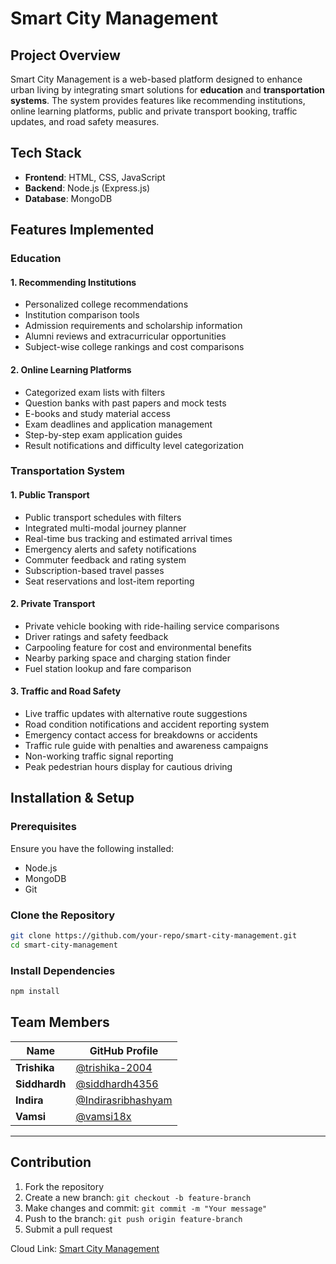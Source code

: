 # Smart City Management

## Project Overview
Smart City Management is a web-based platform designed to enhance urban living by integrating smart solutions for **education** and **transportation systems**. The system provides features like recommending institutions, online learning platforms, public and private transport booking, traffic updates, and road safety measures.

## Tech Stack
- **Frontend**: HTML, CSS, JavaScript  
- **Backend**: Node.js (Express.js)  
- **Database**: MongoDB  

## Features Implemented

### **Education**
#### **1. Recommending Institutions**
- Personalized college recommendations
- Institution comparison tools
- Admission requirements and scholarship information
- Alumni reviews and extracurricular opportunities
- Subject-wise college rankings and cost comparisons

#### **2. Online Learning Platforms**
- Categorized exam lists with filters  
- Question banks with past papers and mock tests  
- E-books and study material access  
- Exam deadlines and application management  
- Step-by-step exam application guides  
- Result notifications and difficulty level categorization  

### **Transportation System**
#### **1. Public Transport**
- Public transport schedules with filters  
- Integrated multi-modal journey planner  
- Real-time bus tracking and estimated arrival times  
- Emergency alerts and safety notifications  
- Commuter feedback and rating system  
- Subscription-based travel passes  
- Seat reservations and lost-item reporting  

#### **2. Private Transport**
- Private vehicle booking with ride-hailing service comparisons  
- Driver ratings and safety feedback  
- Carpooling feature for cost and environmental benefits  
- Nearby parking space and charging station finder  
- Fuel station lookup and fare comparison  

#### **3. Traffic and Road Safety**
- Live traffic updates with alternative route suggestions  
- Road condition notifications and accident reporting system  
- Emergency contact access for breakdowns or accidents  
- Traffic rule guide with penalties and awareness campaigns  
- Non-working traffic signal reporting  
- Peak pedestrian hours display for cautious driving  

## Installation & Setup

### **Prerequisites**
Ensure you have the following installed:
- Node.js
- MongoDB
- Git

### **Clone the Repository**
```sh
git clone https://github.com/your-repo/smart-city-management.git
cd smart-city-management
```

### **Install Dependencies**
```sh
npm install
```

## Team Members

| Name              | GitHub Profile                        |
|------------------|--------------------------------------------------------------|
| **Trishika** | [@trishika-2004](https://github.com/trishika-2004) |
| **Siddhardh**  | [@siddhardh4356](https://github.com/siddhardh4356)  |
| **Indira**  | [@Indirasribhashyam](https://github.com/Indirasribhashyam)  |
| **Vamsi**  | [@vamsi18x](https://github.com/vamsi18x)  |

---

## Contribution
1. Fork the repository
2. Create a new branch: `git checkout -b feature-branch`
3. Make changes and commit: `git commit -m "Your message"`
4. Push to the branch: `git push origin feature-branch`
5. Submit a pull request
 
Cloud Link: [Smart City Management](https://smart-city-management-y28e.onrender.com/login)
